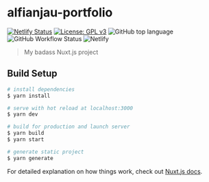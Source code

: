 # alfianjau-portfolio

[![Netlify Status](https://api.netlify.com/api/v1/badges/89952000-e071-4f78-b6ba-95513ca68446/deploy-status?style=for-the-badge)](https://app.netlify.com/sites/alfianjau/deploys)
[![License: GPL v3](https://img.shields.io/badge/License-GPLv3-blue.svg?style=for-the-badge)](https://www.gnu.org/licenses/gpl-3.0)
![GitHub top language](https://img.shields.io/github/languages/top/alfianjau/nuxt-portfolio?style=for-the-badge)
![GitHub Workflow Status](https://img.shields.io/github/workflow/status/alfianjau/nuxt-portfolio/CI?style=for-the-badge)
![Netlify](https://img.shields.io/netlify/89952000-e071-4f78-b6ba-95513ca68446?style=for-the-badge)

> My badass Nuxt.js project

## Build Setup

```bash
# install dependencies
$ yarn install

# serve with hot reload at localhost:3000
$ yarn dev

# build for production and launch server
$ yarn build
$ yarn start

# generate static project
$ yarn generate
```

For detailed explanation on how things work, check out [Nuxt.js docs](https://nuxtjs.org).
